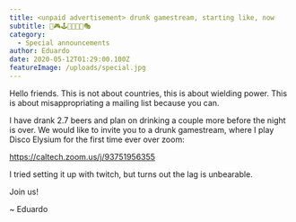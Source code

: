 ```yaml
---
title: <unpaid advertisement> drunk gamestream, starting like, now
subtitle: 🍺🎮🕹️👾🎳🍻🥂🎭
category:
  - Special announcements
author: Eduardo
date: 2020-05-12T01:29:00.100Z
featureImage: /uploads/special.jpg
---
```

Hello friends. This is not about countries, this is about wielding power. This is about misappropriating a mailing list because you can.

I have drank 2.7 beers and plan on drinking a couple more before the night is over. We would like to invite you to a drunk gamestream, where I play Disco Elysium for the first time ever over zoom:

https://caltech.zoom.us/j/93751956355

I tried setting it up with twitch, but turns out the lag is unbearable.

Join us!

~ Eduardo